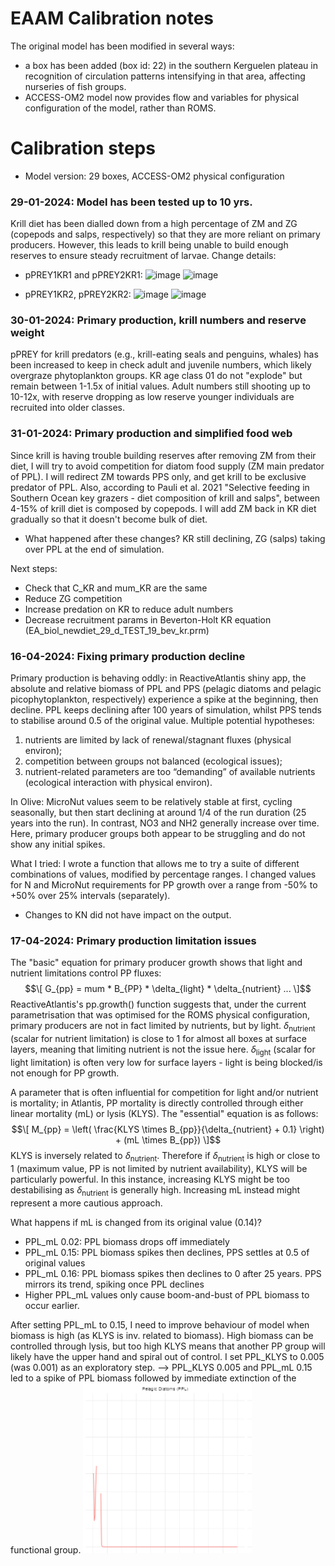 # EAAM Calibration notes
The original model has been modified in several ways:
- a box has been added (box id: 22) in the southern Kerguelen plateau in recognition of circulation patterns intensifying in that area, affecting nurseries of fish groups.
- ACCESS-OM2 model now provides flow and variables for physical configuration of the model, rather than ROMS.

# Calibration steps
- Model version: 29 boxes, ACCESS-OM2 physical configuration

### 29-01-2024: Model has been tested up to 10 yrs. 
Krill diet has been dialled down from a high percentage of ZM and ZG (copepods and salps, respectively) so that they are more reliant on primary producers. However, this leads to krill being unable to build enough reserves to ensure steady recruitment of larvae.
Change details:
- pPREY1KR1 and pPREY2KR1:
![image](https://github.com/East-Antarctic-Atlantis-model/EADocumentation/assets/85492378/01cf46a8-a728-421f-b7dd-1500e4203d67)
![image](https://github.com/East-Antarctic-Atlantis-model/EADocumentation/assets/85492378/206b6f05-1d99-40e9-a383-c3cb70c89e0c)

- pPREY1KR2, pPREY2KR2:
![image](https://github.com/East-Antarctic-Atlantis-model/EADocumentation/assets/85492378/c4da7c4b-f7c0-4ab8-adc3-180edcc9698b)
![image](https://github.com/East-Antarctic-Atlantis-model/EADocumentation/assets/85492378/a4e664fc-d01d-4796-87e5-51cefe381fc1)

### 30-01-2024: Primary production, krill numbers and reserve weight
pPREY for krill predators (e.g., krill-eating seals and penguins, whales) has been increased to keep in check adult and juvenile numbers, which likely overgraze phytoplankton groups. KR age class 01 do not "explode" but remain between 1-1.5x of initial values. Adult numbers still shooting up to 10-12x, with reserve dropping as low reserve younger individuals are recruited into older classes.

### 31-01-2024: Primary production and simplified food web
Since krill is having trouble building reserves after removing ZM from their diet, I will try to avoid competition for diatom food supply (ZM main predator of PPL). I will redirect ZM towards PPS only, and get krill to be exclusive predator of PPL. Also, according to Pauli et al. 2021 "Selective feeding in Southern Ocean key grazers - diet composition of krill and salps", between 4-15% of krill diet is composed by copepods. I will add ZM back in KR diet gradually so that it doesn't become bulk of diet.
- What happened after these changes? KR still declining, ZG (salps) taking over PPL at the end of simulation.

Next steps:
- Check that C_KR and mum_KR are the same
- Reduce ZG competition
- Increase predation on KR to reduce adult numbers
- Decrease recruitment params in Beverton-Holt KR equation (EA_biol_newdiet_29_d_TEST_19_bev_kr.prm)


### 16-04-2024: Fixing primary production decline
Primary production is behaving oddly: in ReactiveAtlantis shiny app, the absolute and relative biomass of PPL and PPS (pelagic diatoms and pelagic picophytoplankton, respectively) experience a spike at the beginning, then decline. PPL keeps declining after 100 years of simulation, whilst PPS tends to stabilise around 0.5 of the original value. Multiple potential hypotheses:
1. nutrients are limited by lack of renewal/stagnant fluxes (physical environ);
2. competition between groups not balanced (ecological issues);
3. nutrient-related parameters are too “demanding” of available nutrients (ecological interaction with physical environ).

In Olive: MicroNut values seem to be relatively stable at first, cycling seasonally, but then start declining at around 1/4 of the run duration (25 years into the run). In contrast, NO3 and NH2 generally increase over time. Here, primary producer groups both appear to be struggling and do not show any initial spikes.

What I tried: I wrote a function that allows me to try a suite of different combinations of values, modified by percentage ranges. I changed values for N and MicroNut requirements for PP growth over a range from -50% to +50% over 25% intervals (separately).
- Changes to KN did not have impact on the output. 

### 17-04-2024: Primary production limitation issues
The "basic" equation for primary producer growth shows that light and nutrient limitations control PP fluxes:
$$\[
G_{pp} = mum * B_{PP} * \delta_{light} * \delta_{nutrient} ...
\]$$ 
ReactiveAtlantis's pp.growth() function suggests that, under the current parametrisation that was optimised for the ROMS physical configuration, primary producers are not in fact limited by nutrients, but by light.
$\delta$<sub>nutrient</sub> (scalar for nutrient limitation) is close to 1 for almost all boxes at surface layers, meaning that limiting nutrient is not the issue here. 
$\delta$<sub>light</sub> (scalar for light limitation) is often very low for surface layers - light is being blocked/is not enough for PP growth. 

A parameter that is often influential for competition for light and/or nutrient is mortality; in Atlantis, PP mortality is directly controlled through either linear mortality (mL) or lysis (KLYS). The "essential" equation is as follows:
$$\[
M_{pp} = \left( \frac{KLYS \times B_{pp}}{\delta_{nutrient} + 0.1} \right) + (mL \times B_{pp})
\]$$
KLYS is inversely related to $\delta$<sub>nutrient</sub>. Therefore if $\delta$<sub>nutrient</sub> is high or close to 1 (maximum value, PP is not limited by nutrient availability), KLYS will be particularly powerful. In this instance, increasing KLYS might be too destabilising as $\delta$<sub>nutrient</sub> is generally high. Increasing mL instead might represent a more cautious approach. 

What happens if mL is changed from its original value (0.14)?
- PPL_mL 0.02: PPL biomass drops off immediately
- PPL_mL 0.15: PPL biomass spikes then declines, PPS settles at 0.5 of original values 
- PPL_mL 0.16: PPL biomass spikes then declines to 0 after 25 years. PPS mirrors its trend, spiking once PPL declines
- Higher PPL_mL values only cause boom-and-bust of PPL biomass to occur earlier.

After setting PPL_mL to 0.15, I need to improve behaviour of model when biomass is high (as KLYS is inv. related to biomass). High biomass can be controlled through lysis, but too high KLYS means that another PP group will likely have the upper hand and spiral out of control. I set PPL_KLYS to 0.005 (was 0.001) as an exploratory step. --> PPL_KLYS 0.005 and PPL_mL 0.15 led to a spike of PPL biomass followed by immediate extinction of the functional group. 
![alt text](image.png)
